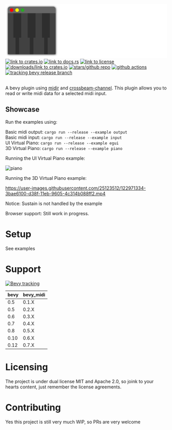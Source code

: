 <div align="left">
<a href="https://github.com/BlackPhlox/bevy_midi"><img src="https://raw.githubusercontent.com/BlackPhlox/BlackPhlox/master/bevy_midi.svg" alt="bevy_midi"></a>
</div>


<div align="left">
<a href="https://crates.io/crates/bevy_midi"><img src="https://img.shields.io/crates/v/bevy_midi" alt="link to crates.io"></a>
<a href="https://docs.rs/bevy_midi"><img src="https://docs.rs/bevy_midi/badge.svg" alt="link to docs.rs"></a>
<a href="https://github.com/BlackPhlox/bevy_midi/blob/master/LICENSE-MIT"><img src="https://img.shields.io/crates/l/bevy_midi" alt="link to license"></a>
<a href="https://crates.io/crates/bevy_midi"><img src="https://img.shields.io/crates/d/bevy_midi" alt="downloads/link to crates.io"></a>   
<a href="https://github.com/BlackPhlox/bevy_midi"><img src="https://img.shields.io/github/stars/BlackPhlox/bevy_midi" alt="stars/github repo"></a>
<a href="https://github.com/BlackPhlox/bevy_midi/actions/workflows/master.yml"><img src="https://github.com/BlackPhlox/bevy_midi/actions/workflows/master.yml/badge.svg" alt="github actions"></a>
<a href="https://github.com/bevyengine/bevy/blob/main/docs/plugins_guidelines.md#main-branch-tracking"><img src="https://img.shields.io/badge/Bevy%20tracking-released%20version-lightblue" alt="tracking bevy release branch"></a>
</div>
</br>

A bevy plugin using [midir](https://github.com/Boddlnagg/midir) and [crossbeam-channel](https://github.com/crossbeam-rs/crossbeam). 
This plugin allows you to read or write midi data for a selected midi input.</br>

## Showcase

Run the examples using:</br>

Basic midi output: `cargo run --release --example output`</br>
Basic midi input: `cargo run --release --example input`</br>
UI Virtual Piano: `cargo run --release --example egui`</br>
3D Virtual Piano: `cargo run --release --example piano`</br>

Running the UI Virtual Piano example:</br>

![piano](https://user-images.githubusercontent.com/25123512/229900178-debdf202-5161-443f-8c1f-5978b02b7fec.PNG)

Running the 3D Virtual Piano example:</br>

https://user-images.githubusercontent.com/25123512/122971334-3bae6100-d38f-11eb-9605-4c314b088ff2.mp4

Notice: Sustain is not handled by the example

Browser support: Still work in progress.

# Setup

See examples

# Support
[![Bevy tracking](https://img.shields.io/badge/Bevy%20tracking-released%20version-lightblue)](https://github.com/bevyengine/bevy/blob/main/docs/plugins_guidelines.md#main-branch-tracking)

|bevy|bevy_midi|
|---|---|
|0.5|0.1.X|
|0.5|0.2.X|
|0.6|0.3.X|
|0.7|0.4.X|
|0.8|0.5.X|
|0.10|0.6.X|
|0.12|0.7.X|

# Licensing
The project is under dual license MIT and Apache 2.0, so joink to your hearts content, just remember the license agreements.

# Contributing
Yes this project is still very much WIP, so PRs are very welcome
